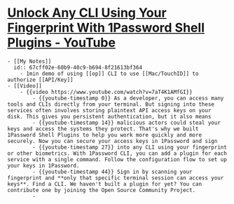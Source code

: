 # [Unlock Any CLI Using Your Fingerprint With 1Password Shell Plugins - YouTube](https://www.youtube.com/watch?v=7aT4K1AMfGI)
	- [[My Notes]]
	  id:: 67cff02e-60b9-40c9-b694-8f21613bf364
		- 1min demo of using [[op]] CLI to use [[Mac/TouchID]] to authorize [[API/Key]]
	- [[Video]]
		- {{video https://www.youtube.com/watch?v=7aT4K1AMfGI}}
			- {{youtube-timestamp 0}} As a developer, you can access many tools and CLIs directly from your terminal. But signing into these services often involves storing plaintext API access keys on your disk. This gives you persistent authentication, but it also means
			- {{youtube-timestamp 14}} malicious actors could steal your keys and access the systems they protect. That's why we built 1Password Shell Plugins to help you work more quickly and more securely. Now you can secure your access keys in 1Password and sign
			- {{youtube-timestamp 27}} into any CLI using your fingerprint or other biometrics. With 1Password CLI, you can add a plugin for each service with a single command. Follow the configuration flow to set up your keys in 1Password.
			- {{youtube-timestamp 44}} Sign in by scanning your fingerprint and **only that specific terminal session can access your keys**. Find a CLI. We haven't built a plugin for yet? You can contribute one by joining the Open Source Community Project.
			-